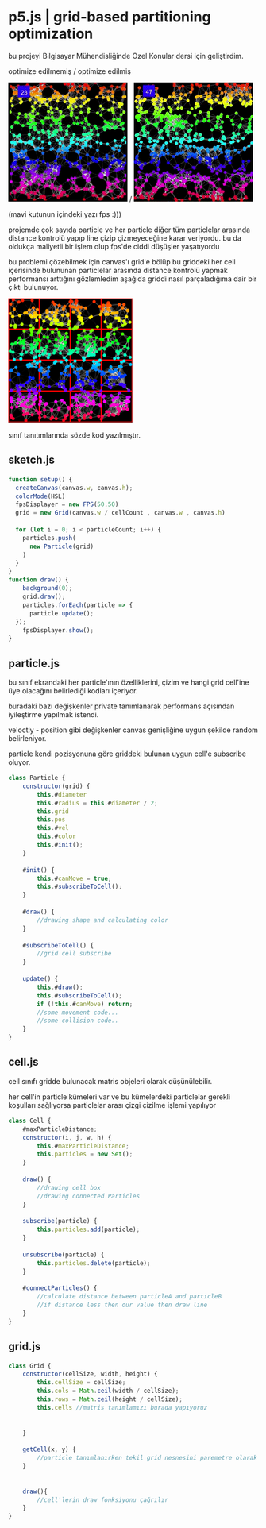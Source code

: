 
# p5.js | grid-based partitioning optimization

bu projeyi Bilgisayar Mühendisliğinde Özel Konular dersi için geliştirdim.

optimize edilmemiş                                              /                              optimize edilmiş 


![555 particles without optimization](img/555nonOptim-particle.gif) /                              ![555 particles  optimization](img/555-particle-optimz.gif)


(mavi kutunun içindeki yazı fps :)))


projemde çok sayıda particle ve her particle diğer tüm particlelar arasında distance kontrolü
yapıp line çizip çizmeyeceğine karar veriyordu.
bu da oldukça maliyetli bir işlem olup fps'de ciddi düşüşler yaşatıyordu

bu problemi çözebilmek için canvas'ı grid'e bölüp bu griddeki her cell içerisinde bulununan 
particlelar arasında distance kontrolü yapmak performansı arttığını gözlemledim
aşağıda griddi nasıl parçaladığıma dair bir çıktı bulunuyor.

<img src="img/gridpartition.png" alt="grid-partition" width="250"/>

sınıf tanıtımlarında sözde kod yazılmıştır.
## sketch.js


```javascript
function setup() {
  createCanvas(canvas.w, canvas.h);
  colorMode(HSL)
  fpsDisplayer = new FPS(50,50)
  grid = new Grid(canvas.w / cellCount , canvas.w , canvas.h)
  
  for (let i = 0; i < particleCount; i++) {
    particles.push(
      new Particle(grid)
    )
  }
}
function draw() {
    background(0);
    grid.draw();
    particles.forEach(particle => {
      particle.update();
  });
    fpsDisplayer.show();
}
```
## particle.js

bu sınıf ekrandaki her particle'ının özelliklerini, çizim ve hangi grid cell'ine üye olacağını belirlediği kodları içeriyor.

buradaki bazı değişkenler private tanımlanarak performans açısından iyileştirme yapılmak istendi.

veloctiy - position gibi değişkenler canvas genişliğine uygun şekilde random belirleniyor.

particle kendi pozisyonuna göre griddeki bulunan uygun cell'e subscribe oluyor.


```javascript
class Particle {
    constructor(grid) {
        this.#diameter
        this.#radius = this.#diameter / 2;
        this.grid
        this.pos 
        this.#vel
        this.#color
        this.#init();
    }

    #init() {
        this.#canMove = true;
        this.#subscribeToCell();
    }

    #draw() {
        //drawing shape and calculating color
    }

    #subscribeToCell() {
        //grid cell subscribe
    }

    update() {
        this.#draw();
        this.#subscribeToCell();
        if (!this.#canMove) return;
        //some movement code...
        //some collision code..
    }
}
```

  
## cell.js

cell sınıfı gridde bulunacak matris objeleri olarak düşünülebilir.

her cell'in particle kümeleri var ve bu kümelerdeki particlelar gerekli koşulları sağlıyorsa particlelar arası çizgi çizilme işlemi yapılıyor

```javascript
class Cell {
    #maxParticleDistance;
    constructor(i, j, w, h) {
        this.#maxParticleDistance;
        this.particles = new Set();
    }

    draw() {
        //drawing cell box
        //drawing connected Particles
    }

    subscribe(particle) {
        this.particles.add(particle);
    }

    unsubscribe(particle) {
        this.particles.delete(particle);
    }

    #connectParticles() {
        //calculate distance between particleA and particleB
        //if distance less then our value then draw line
    }
}
```
## grid.js

```javascript
class Grid {
    constructor(cellSize, width, height) {
        this.cellSize = cellSize;
        this.cols = Math.ceil(width / cellSize);
        this.rows = Math.ceil(height / cellSize);
        this.cells //matris tanımlamızı burada yapıyoruz

        
    }

    getCell(x, y) {
        //particle tanımlanırken tekil grid nesnesini paremetre olarak alır ve getCell fonksiyonuyla dünyadaki yerini belirler
    }


    draw(){
        //cell'lerin draw fonksiyonu çağrılır
    }
}
```

